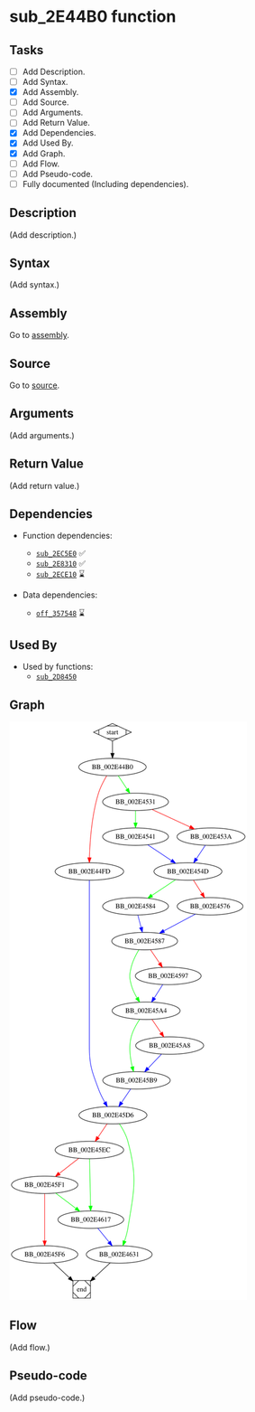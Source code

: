 # sub_2E44B0 function

## Tasks

- [ ] Add Description.
- [ ] Add Syntax.
- [X] Add Assembly.
- [ ] Add Source.
- [ ] Add Arguments.
- [ ] Add Return Value.
- [X] Add Dependencies.
- [X] Add Used By.
- [X] Add Graph.
- [ ] Add Flow.
- [ ] Add Pseudo-code.
- [ ] Fully documented (Including dependencies).

## Description

(Add description.)

## Syntax

(Add syntax.)

## Assembly

Go to [assembly](../asm/sub_2E44B0.asm).

## Source

Go to [source](../cc/sub_2E44B0.cc).

## Arguments

(Add arguments.)

## Return Value

(Add return value.)

## Dependencies

* Function dependencies:
  * [`sub_2EC5E0`](sub_2EC5E0.md) ✅
  * [`sub_2E8310`](sub_2E8310.md) ✅
  * [`sub_2ECE10`](sub_2ECE10.md) ⌛


* Data dependencies:
  * [`off_357548`](off_357548.md) ⌛

## Used By

* Used by functions:
  * [`sub_2D8450`](sub_2D8450.md)

## Graph

![sub_2E44B0 Graph](../svg/sub_2E44B0.svg "sub_2E44B0 Graph")

## Flow

(Add flow.)

## Pseudo-code

(Add pseudo-code.)
